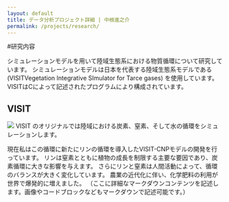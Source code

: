 ```yaml
---
layout: default
title: データ分析プロジェクト詳細 | 中根進之介
permalink: /projects/research/
---
```


#研究内容

シミュレーションモデルを用いて陸域生態系における物質循環について研究しています。
シミュレーションモデルは日本を代表する陸域生態系モデルである(VISITVegetation Integrative SImulator for Tarce gases)
を使用しています。VISITはCによって記述されたプログラムにより構成されています。


## VISIT
<img class="img-fluid" src="/shin.nakane.achive/images/visit.png">
VISIT のオリジナルでは陸域における炭素、窒素、そして水の循環をシミュレーションします。

現在私はこの循環に新たにリンの循環を導入したVISIT-CNPモデルの開発を行っています。
リンは窒素とともに植物の成長を制限する主要な要因であり、炭素循環に大きな影響を与えます。
さらにリンと窒素は人間活動によって、循環のバランスが大きく変化しています。
農業の近代化に伴い、化学肥料の利用が世界で爆発的に増えました。
（ここに詳細なマークダウンコンテンツを記述します。画像やコードブロックなどもマークダウンで記述可能です。）